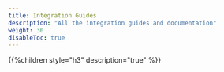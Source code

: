 ```yaml
---
title: Integration Guides
description: "All the integration guides and documentation"
weight: 30
disableToc: true
---
```


{{%children style="h3" description="true" %}}  

